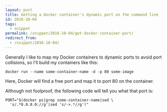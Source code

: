 ```yaml
---
layout: post
title: Getting a Docker container's dynamic port on the command line
id: 2016-10-04
tags:
  - snippet
permalink: /snippet/2016-10-04/get-docker-container-port/
redirect_from:
  - /snippet/2016-10-04/
---
```


Generally I like to map my Docker containers to dynamic ports to avoid port collisions, so I'll build my containers like this:

    docker run --name some-container-name -d -p 80 some-image

Here, Docker will find a free port and map it to port 80 on the container.

Although not foolproof, the following code will tell you what that port is:

    PORT="$(docker ps|grep some-container-name|sed \
      's/.*0.0.0.0://g'|sed 's/->.*//g')"
